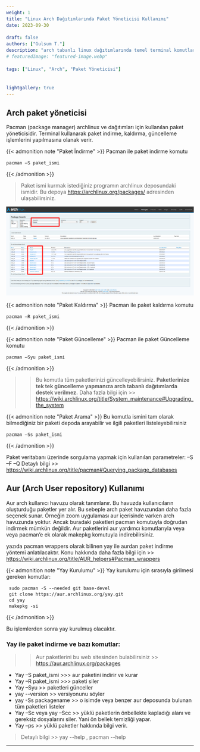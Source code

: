 ```yaml
---
weight: 1
title: "Linux Arch Dağıtımlarında Paket Yöneticisi Kullanımı"
date: 2023-09-30

draft: false
authors: ["Gulsum T."]
description: "arch tabanlı linux dağıtımlarında temel terminal komutları 1"
# featuredImage: "featured-image.webp"

tags: ["Linux", "Arch", "Paket Yöneticisi"]


lightgallery: true
---
```


## Arch paket yöneticisi 
Pacman (package manager)  archlinux ve dağıtımları için kullanılan paket yöneticisidir. Terminal kullanarak paket indirme, kaldırma, güncelleme işlemlerini yapılmasına olanak verir. 
<!--more-->
 
 
{{< admonition note "Paket İndirme" >}}
Pacman ile paket indirme komutu 

```
pacman –S paket_ismi
```
{{< /admonition >}}

>Paket ismi kurmak istediğiniz programın archlinux deposundaki ismidir. Bu depoya https://archlinux.org/packages/ adresinden ulaşabilirsiniz. 
 
![ArchRepo](https://raw.githubusercontent.com/Gulsum-Turk/pictures/main/archrepo.png)


  {{< admonition note "Paket Kaldırma" >}}
Pacman ile paket kaldırma komutu 

```
pacman –R paket_ismi
```
{{< /admonition >}}
 
  {{< admonition note "Paket Güncelleme" >}}
Pacman ile paket Güncelleme komutu 

```
pacman –Syu paket_ismi
```
{{< /admonition >}}

>> Bu komutla tüm paketlerinizi güncelleyebilirsiniz. **Paketlerinize tek tek güncelleme yapmanıza arch tabanlı dağıtımlarda destek verilmez.** Daha fazla bilgi için >> https://wiki.archlinux.org/title/System_maintenance#Upgrading_the_system


 

 
  {{< admonition note "Paket Arama" >}}
Bu komutla ismini tam olarak bilmediğiniz bir paketi depoda arayabilir ve ilgili paketleri listeleyebilirsiniz


```
pacman –Ss paket_ismi
```
{{< /admonition >}}

Paket veritabanı üzerinde sorgulama yapmak için kullanılan parametreler: –S –F –Q
Detaylı bilgi >> https://wiki.archlinux.org/title/pacman#Querying_package_databases

##  Aur (Arch User repository) Kullanımı 

Aur arch kullanıcı havuzu olarak tanımlanır. Bu havuzda kullanıcıların oluşturduğu paketler yer alır. Bu sebeple arch paket havuzundan daha fazla seçenek sunar. Örneğin zoom uygulaması aur içerisinde varken arch havuzunda yoktur. Ancak buradaki paketleri pacman komutuyla doğrudan indirmek mümkün değildir. Aur paketlerini aur yardımcı komutlarıyla veya veya pacman’e ek olarak makepkg komutuyla indirebilirsiniz. 

 yazıda pacman wrappers olarak bilinen yay ile aurdan paket indirme yöntemi anlatılacaktır. Konu hakkında daha fazla bilgi için >> https://wiki.archlinux.org/title/AUR_helpers#Pacman_wrappers


{{< admonition note "Yay Kurulumu" >}}
Yay kurulumu için sırasıyla girilmesi gereken komutlar:



```
 sudo pacman -S --needed git base-devel
 git clone https://aur.archlinux.org/yay.git
 cd yay
 makepkg -si

```
{{< /admonition >}}

Bu işlemlerden sonra yay kurulmuş olacaktır. 
### Yay ile paket indirme ve bazı komutlar: 

>> Aur paketlerini bu web sitesinden bulabilirsiniz >> https://aur.archlinux.org/packages 

* Yay –S paket_ismi >>>  aur paketini indirir ve kurar
* Yay –R paket_ismi >>> paketi siler
* Yay –Syu >> paketleri günceller
* yay --version >> versiyonunu söyler
* yay -Ss packagename  >> o isimde veya benzer aur deposunda bulunan tüm paketleri listeler
* Yay –Sc  veya yay –Scc >> yüklü paketlerin önbellekte kapladığı alanı ve gereksiz dosyalarını siler. Yani ön bellek temizliği yapar. 
* Yay –ps >> yüklü paketler hakkında bilgi verir.

>Detaylı bilgi >> yay --help , pacman --help 
-------------



